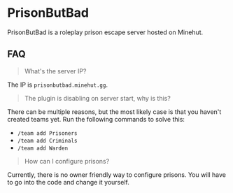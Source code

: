 # PrisonButBad

PrisonButBad is a roleplay prison escape server hosted on Minehut.

## FAQ

> What's the server IP?

The IP is `prisonbutbad.minehut.gg`.

> The plugin is disabling on server start, why is this?

There can be multiple reasons, but the most likely case is that you haven't created teams yet.
Run the following commands to solve this:
- `/team add Prisoners`
- `/team add Criminals`
- `/team add Warden`

> How can I configure prisons?

Currently, there is no owner friendly way to configure prisons. You will have to go into the code and change it yourself.
